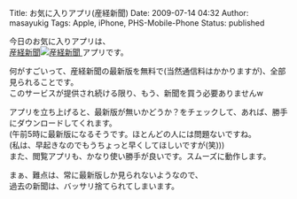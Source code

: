 Title: お気に入りアプリ(産経新聞)
Date: 2009-07-14 04:32
Author: masayukig
Tags: Apple, iPhone, PHS-Mobile-Phone
Status: published

今日のお気に入りアプリは、  
[産経新聞![産経新聞](http://ax.itunes.apple.com/images/badgeitunes61x15dark.gif)
](http://click.linksynergy.com/fs-bin/stat?id=6ZMj3qNtbOQ&offerid=94348&type=3&subid=0&tmpid=2192&RD_PARM1=http%253A%252F%252Fitunes.apple.com%252FWebObjects%252FMZStore.woa%252Fwa%252FviewSoftware%253Fid%253D298592032%2526mt%253D8%2526uo%253D6%2526partnerId%253D30)アプリです。

何がすごいって、産経新聞の最新版を無料で(当然通信料はかかりますが)、全部見られることです。  
このサービスが提供され続ける限り、もう、新聞を買う必要ありませんw

アプリを立ち上げると、最新版が無いかどうか？をチェックして、あれば、勝手にダウンロードしてくれます。  
(午前5時に最新版になるそうです。ほとんどの人には問題ないですね。  
(私は、早起きなのでもうちょっと早くしてほしいですが(笑)))  
また、閲覧アプリも、かなり使い勝手が良いです。スムーズに動作します。

まぁ、難点は、常に最新版しか見られないようなので、  
過去の新聞は、バッサリ捨てられてしまいます。
